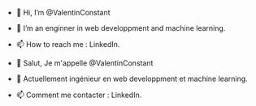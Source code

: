 - 👋 Hi, I’m @ValentinConstant
- 🌱 I’m an enginner in web developpment and machine learning.
- 📫 How to reach me : LinkedIn.

- 👋 Salut, Je m'appelle @ValentinConstant
- 🌱 Actuellement ingénieur en web developpment et machine learning.
- 📫 Comment me contacter : LinkedIn.


<!---
ValentinConstant/ValentinConstant is a ✨ special ✨ repository because its `README.md` (this file) appears on your GitHub profile.
You can click the Preview link to take a look at your changes.
--->
